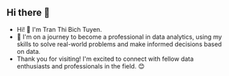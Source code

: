 ## Hi there 👋

<!--
**TranTuyen2352003/TranTuyen2352003** is a ✨ _special_ ✨ repository because its `README.md` (this file) appears on your GitHub profile.

Here are some ideas to get you started:

- 🔭 I’m currently working on ...
- 🌱 I’m currently learning ...
- 👯 I’m looking to collaborate on ...
- 🤔 I’m looking for help with ...
- 💬 Ask me about ...
- 📫 How to reach me: ...
- 😄 Pronouns: ...
- ⚡ Fun fact: ...
-->

- Hi! 👋 I'm Tran Thi Bich Tuyen.
- 🌿 I'm on a journey to become a professional in data analytics, using my skills to solve real-world problems and make informed decisions based on data.
- Thank you for visiting! I'm excited to connect with fellow data enthusiasts and professionals in the field. 😊
